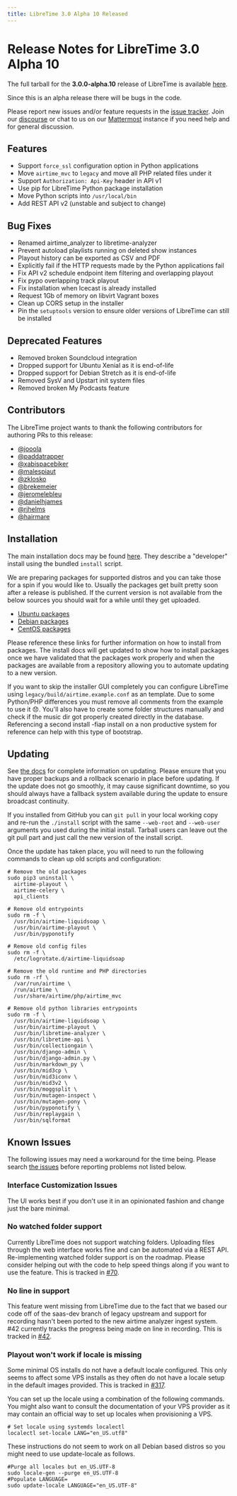 ```yaml
---
title: LibreTime 3.0 Alpha 10 Released
---
```


# Release Notes for LibreTime 3.0 Alpha 10

The full tarball for the **3.0.0-alpha.10** release of LibreTime is available [here](https://github.com/LibreTime/libretime/releases/download/3.0.0-alpha.10/libretime-3.0.0-alpha.10.tar.gz).

Since this is an alpha release there will be bugs in the code.

Please report new issues and/or feature requests in the [issue tracker](https://github.com/LibreTime/libretime/issues). Join our [discourse](https://discourse.libretime.org/) or chat to us on our [Mattermost](https://chat.libretime.org/e) instance if you need help and for general discussion.

## Features

- Support `force_ssl` configuration option in Python applications
- Move `airtime_mvc` to `legacy` and move all PHP related files under it
- Support `Authorization: Api-Key` header in API v1
- Use pip for LibreTime Python package installation
- Move Python scripts into `/usr/local/bin`
- Add REST API v2 (unstable and subject to change)

## Bug Fixes

- Renamed airtime_analyzer to libretime-analyzer
- Prevent autoload playlists running on deleted show instances
- Playout history can be exported as CSV and PDF
- Explicitly fail if the HTTP requests made by the Python applications fail
- Fix API v2 schedule endpoint item filtering and overlapping playout
- Fix pypo overlapping track playout
- Fix installation when Icecast is already installed
- Request 1Gb of memory on libvirt Vagrant boxes
- Clean up CORS setup in the installer
- Pin the `setuptools` version to ensure older versions of LibreTime can still be installed

## Deprecated Features

- Removed broken Soundcloud integration
- Dropped support for Ubuntu Xenial as it is end-of-life
- Dropped support for Debian Stretch as it is end-of-life
- Removed SysV and Upstart init system files
- Removed broken My Podcasts feature

## Contributors

The LibreTime project wants to thank the following contributors for authoring PRs to this release:

- [@jooola](https://github.com/jooola)
- [@paddatrapper](https://github.com/paddatrapper)
- [@xabispacebiker](https://github.com/xabispacebiker)
- [@malespiaut](https://github.com/malespiaut)
- [@zklosko](https://zklosko.github.io)
- [@brekemeier](https://github.com/brekemeier)
- [@jeromelebleu](https://github.com/jeromelebleu)
- [@danielhjames](https://github.com/danielhjames)
- [@rjhelms](https://github.com/rjhelms)
- [@hairmare](https://github.com/hairmare)

## Installation

The main installation docs may be found [here](/docs/getting-started/install/). They describe a "developer" install using the bundled `install` script.

We are preparing packages for supported distros and you can take those for a spin if you would like to. Usually the packages get built pretty soon after a release is published. If the current version is not available from the below sources you should wait for a while until they get uploaded.

- [Ubuntu packages](https://github.com/LibreTime/libretime-debian-packaging/releases)
- [Debian packages](https://github.com/LibreTime/libretime-debian-packaging/releases)
- [CentOS packages](https://build.opensuse.org/package/show/home:radiorabe:airtime/libretime)

Please reference these links for further information on how to install from packages. The install docs will get updated to show how to install packages once we have validated that the packages work properly and when the packages are available from a repository allowing you to automate updating to a new version.

If you want to skip the installer GUI completely you can configure LibreTime using `legacy/build/airtime.example.conf` as an template. Due to some Python/PHP differences you must remove all comments from the example to use it 😞. You'll also have to create some folder structures manually and check if the music dir got properly created directly in the database. Referencing a second install -fiap install on a non productive system for reference can help with this type of bootstrap.

## Updating

See [the docs](/docs/upgrading) for complete information on updating. Please ensure that you have proper backups and a rollback scenario in place before updating.
If the update does not go smoothly, it may cause significant downtime, so you should always have a fallback system available during the update to ensure broadcast continuity.

If you installed from GitHub you can `git pull` in your local working copy and re-run the `./install` script with the same `--web-root` and `--web-user` arguments you used during the initial install. Tarball users can leave out the git pull part and just call the new version of the install script.

Once the update has taken place, you will need to run the following commands to clean up old scripts and configuration:

```shell
# Remove the old packages
sudo pip3 uninstall \
  airtime-playout \
  airtime-celery \
  api_clients

# Remove old entrypoints
sudo rm -f \
  /usr/bin/airtime-liquidsoap \
  /usr/bin/airtime-playout \
  /usr/bin/pyponotify

# Remove old config files
sudo rm -f \
  /etc/logrotate.d/airtime-liquidsoap

# Remove the old runtime and PHP directories
sudo rm -rf \
  /var/run/airtime \
  /run/airtime \
  /usr/share/airtime/php/airtime_mvc

# Remove old python libraries entrypoints
sudo rm -f \
  /usr/bin/airtime-liquidsoap \
  /usr/bin/airtime-playout \
  /usr/bin/libretime-analyzer \
  /usr/bin/libretime-api \
  /usr/bin/collectiongain \
  /usr/bin/django-admin \
  /usr/bin/django-admin.py \
  /usr/bin/markdown_py \
  /usr/bin/mid3cp \
  /usr/bin/mid3iconv \
  /usr/bin/mid3v2 \
  /usr/bin/moggsplit \
  /usr/bin/mutagen-inspect \
  /usr/bin/mutagen-pony \
  /usr/bin/pyponotify \
  /usr/bin/replaygain \
  /usr/bin/sqlformat
```

## Known Issues

The following issues may need a workaround for the time being. Please search [the issues](https://github.com/LibreTime/libretime/issues) before reporting problems not listed below.

### Interface Customization Issues

The UI works best if you don't use it in an opinionated fashion and change just the bare minimal.

### No watched folder support

Currently LibreTime does not support watching folders. Uploading files through the web interface works fine and can be automated via a REST API. Re-implementing watched folder support is on the roadmap. Please consider helping out with the code to help speed things along if you want to use the feature. This is tracked in [#70](https://github.com/LibreTime/libretime/issues/70).

### No line in support

This feature went missing from LibreTime due to the fact that we based our code off of the saas-dev branch of legacy upstream and support for recording hasn't been ported to the new airtime analyzer ingest system. #42 currently tracks the progress being made on line in recording. This is tracked in [#42](https://github.com/LibreTime/libretime/issues/42).

### Playout won't work if locale is missing

Some minimal OS installs do not have a default locale configured. This only seems to affect some VPS installs as they often do not have a locale setup in the default images provided. This is tracked in [#317](https://github.com/LibreTime/libretime/issues/317).

You can set up the locale using a combination of the following commands. You might also want to consult the documentation of your VPS provider as it may contain an official way to set up locales when provisioning a VPS.

```shell
# Set locale using systemds localectl
localectl set-locale LANG="en_US.utf8"
```

These instructions do not seem to work on all Debian based distros so you might need to use update-locale as follows.

```shell
#Purge all locales but en_US.UTF-8
sudo locale-gen --purge en_US.UTF-8
#Populate LANGUAGE=
sudo update-locale LANGUAGE="en_US.UTF-8"
```
